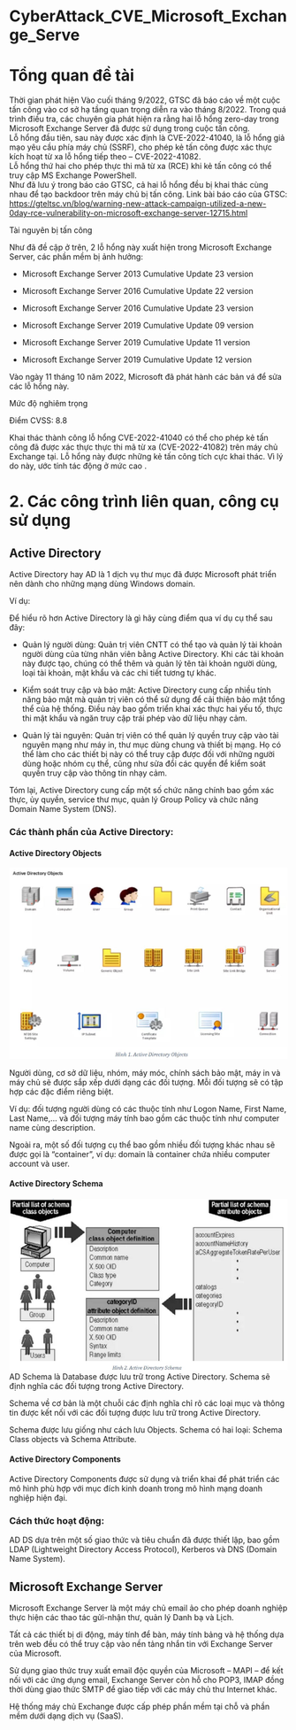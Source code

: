 # CyberAttack_CVE_Microsoft_Exchange_Serve

# Tổng quan đề tài 
Thời gian phát hiện 
Vào cuối tháng 9/2022, GTSC đã báo cáo về một cuộc tấn công vào cơ sở hạ tầng quan 
trọng diễn ra vào tháng 8/2022. Trong quá trình điều tra, các chuyên gia phát hiện ra 
rằng hai lỗ hổng zero-day trong Microsoft Exchange Server đã được sử dụng trong cuộc 
tấn công.  
Lỗ hổng đầu tiên, sau này được xác định là CVE-2022-41040, là lỗ hổng giả mạo yêu cầu 
phía máy chủ (SSRF), cho phép kẻ tấn công được xác thực kích hoạt từ xa lỗ hổng tiếp 
theo – CVE-2022-41082.  
Lỗ hổng thứ hai cho phép thực thi mã từ xa (RCE) khi kẻ tấn công có thể truy cập MS 
Exchange PowerShell.  
Như đã lưu ý trong báo cáo GTSC, cả hai lỗ hổng đều bị khai thác cùng nhau để tạo 
backdoor trên máy chủ bị tấn công. 
Link bài báo cáo của GTSC: 
https://gteltsc.vn/blog/warning-new-attack-campaign-utilized-a-new-0day-rce-vulnerability-on-microsoft-exchange-server-12715.html

Tài nguyên bị tấn công

Như đã đề cập ở trên, 2 lỗ hổng này xuất hiện trong Microsoft Exchange Server, các phần mềm bị ảnh hưởng:

- Microsoft Exchange Server 2013 Cumulative Update 23 version

- Microsoft Exchange Server 2016 Cumulative Update 22 version

- Microsoft Exchange Server 2016 Cumulative Update 23 version

- Microsoft Exchange Server 2019 Cumulative Update 09 version

- Microsoft Exchange Server 2019 Cumulative Update 11 version

- Microsoft Exchange Server 2019 Cumulative Update 12 version

Vào ngày 11 tháng 10 năm 2022, Microsoft đã phát hành các bản vá để sửa các lỗ hổng này.

Mức độ nghiêm trọng

Điểm CVSS: 8.8

Khai thác thành công lỗ hổng CVE-2022-41040 có thể cho phép kẻ tấn công đã được xác thực thực thi mã từ xa (CVE-2022-41082) trên máy chủ Exchange tại. Lỗ hổng này được những kẻ tấn công tích cực khai thác. Vì lý do này, ước tính tác động ở mức cao .

# 2. Các công trình liên quan, công cụ sử dụng

## Active Directory
Active Directory hay AD là 1 dịch vụ thư mục đã được Microsoft phát triển nên dành cho những mạng dùng Windows domain.

Ví dụ:

Để hiểu rõ hơn Active Directory là gì hãy cùng điểm qua ví dụ cụ thể sau đây:

- Quản lý người dùng: Quản trị viên CNTT có thể tạo và quản lý tài khoản người dùng của từng nhân viên bằng Active Directory. Khi các tài khoản này được tạo, chúng có thể thêm và quản lý tên tài khoản người dùng, loại tài khoản, mật khẩu và các chi tiết tương tự khác.

- Kiểm soát truy cập và bảo mật: Active Directory cung cấp nhiều tính năng bảo mật mà quản trị viên có thể sử dụng để cải thiện bảo mật tổng thể của hệ thống. Điều này bao gồm triển khai xác thực hai yếu tố, thực thi mật khẩu và ngăn truy cập trái phép vào dữ liệu nhạy cảm.

- Quản lý tài nguyên: Quản trị viên có thể quản lý quyền truy cập vào tài nguyên mạng như máy in, thư mục dùng chung và thiết bị mạng. Họ có thể làm cho các thiết bị này có thể truy cập được đối với những người dùng hoặc nhóm cụ thể, cũng như sửa đổi các quyền để kiểm soát quyền truy cập vào thông tin nhạy cảm.

Tóm lại, Active Directory cung cấp một số chức năng chính bao gồm xác thực, ủy quyền, service thư mục, quản lý Group Policy và chức năng Domain Name System (DNS).

### Các thành phần của Active Directory:

#### Active Directory Objects

![Active Directory Objects](images/active_directory_objects.png)

Người dùng, cơ sở dữ liệu, nhóm, máy móc, chính sách bảo mật, máy in và máy chủ sẽ được sắp xếp dưới dạng các đối tượng. Mỗi đối tượng sẽ có tập hợp các đặc điểm riêng biệt.

Ví dụ: đối tượng người dùng có các thuộc tính như Logon Name, First Name, Last Name,… và đối tượng máy tính bao gồm các thuộc tính như computer name cùng description.

Ngoài ra, một số đối tượng cụ thể bao gồm nhiều đối tượng khác nhau sẽ được gọi là “container”, ví dụ: domain là container chứa nhiều computer account và user.

#### Active Directory Schema
![Active Directory Schema](images/active_directory_schema.png)
AD Schema là Database được lưu trữ trong Active Directory. Schema sẽ định nghĩa các đối tượng trong Active Directory.

Schema về cơ bản là một chuỗi các định nghĩa chỉ rõ các loại mục và thông tin được kết nối với các đối tượng được lưu trữ trong Active Directory.

Schema được lưu giống như cách lưu Objects. Schema có hai loại: Schema Class objects và Schema Attribute.

#### Active Directory Components

Active Directory Components được sử dụng và triển khai để phát triển các mô hình phù hợp với mục đích kinh doanh trong mô hình mạng doanh nghiệp hiện đại.

### Cách thức hoạt động:

AD DS dựa trên một số giao thức và tiêu chuẩn đã được thiết lập, bao gồm LDAP (Lightweight Directory Access Protocol), Kerberos và DNS (Domain Name System).

## Microsoft Exchange Server

Microsoft Exchange Server là một máy chủ email ảo cho phép doanh nghiệp thực hiện các thao tác gửi-nhận thư, quản lý Danh bạ và Lịch.

Tất cả các thiết bị di động, máy tính để bàn, máy tính bảng và hệ thống dựa trên web đều có thể truy cập vào nền tảng nhắn tin với Exchange Server của Microsoft.

Sử dụng giao thức truy xuất email độc quyền của Microsoft – MAPI – để kết nối với các ứng dụng email, Exchange Server còn hỗ cho POP3, IMAP đồng thời dùng giao thức SMTP để giao tiếp với các máy chủ thư Internet khác.

Hệ thống máy chủ Exchange được cấp phép phần mềm tại chỗ và phần mềm dưới dạng dịch vụ (SaaS).